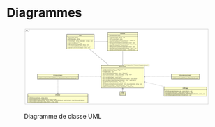 # Diagrammes

<figure><img src="../.gitbook/assets/Diagramme de classe.png" alt=""><figcaption><p>Diagramme de classe UML</p></figcaption></figure>
